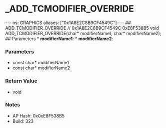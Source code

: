 # _ADD_TCMODIFIER_OVERRIDE

--- ns: GRAPHICS aliases: ["0x1A8E2C8B9CF4549C"] --- ## ADD_TCMODIFIER_OVERRIDE  // 0x1A8E2C8B9CF4549C 0xE8F538B5 void ADD_TCMODIFIER_OVERRIDE(char* modifierName1, char* modifierName2);   ## Parameters * **modifierName1**: * **modifierName2**:

### Parameters
* const char* modifierName1
* const char* modifierName2

### Return Value
* void

### Notes
* AP Hash: 0x0xE8F538B5
* Build: 323

